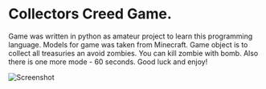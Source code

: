 # Collectors Creed Game.
Game was written in python as amateur project to learn this programming language.
Models for game was taken from Minecraft.
Game object is to collect all treasuries an avoid zombies.
You can kill zombie with bomb.
Also there is one more mode - 60 seconds.
Good luck and enjoy!

![Screenshot](blob/master/Pics/Screenshot.png)
